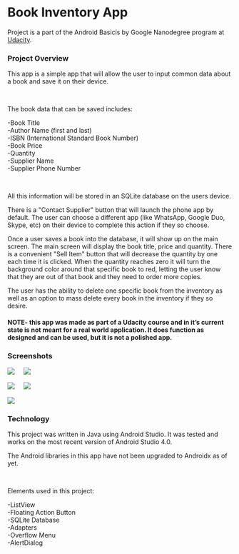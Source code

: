 # Book Inventory App

Project is a part of the Android Basicis by Google Nanodegree program at [Udacity](https://www.udacity.com/course/android-basics-nanodegree-by-google--nd803).

### Project Overview

This app is a simple app that will allow the user to input common data about a book and save it on their device.

<br/>

The book data that can be saved includes:

-Book Title <br/>
-Author Name (first and last) <br/>
-ISBN (International Standard Book Number) <br/>
-Book Price <br/>
-Quantity <br/>
-Supplier Name <br/>
-Supplier Phone Number <br/>

<br/>

All this information will be stored in an SQLite database on the users device.

There is a "Contact Supplier" button that will launch the phone app by default.  The user can choose a different app (like WhatsApp, Google Duo, Skype, etc) on their device to complete this action if they so choose.

Once a user saves a book into the database, it will show up on the main screen.  The main screen will display the book title, price and quantity.  There is a convenient "Sell Item" button that will decrease the quantity by one each time it is clicked.  When the quantity reaches zero it will turn the background color around that specific book to red, letting the user know that they are out of that book and they need to order more copies.

The user has the ability to delete one specific book from the inventory as well as an option to mass delete every book in the inventory if they so desire.


#### NOTE- this app was made as part of a Udacity course and in it’s current state is not meant for a real world application.  It does function as designed and can be used, but it is not a polished app.


### Screenshots

<img src="https://github.com/biddlecom/Inventory-App/blob/master/Screenshot_1_350.png"> &nbsp; &nbsp; <img src="https://github.com/biddlecom/Inventory-App/blob/master/Screenshot_2_350.png">

<img src="https://github.com/biddlecom/Inventory-App/blob/master/Screenshot_3_350.png"> &nbsp; &nbsp; <img src="https://github.com/biddlecom/Inventory-App/blob/master/Screenshot_4_350.png">

<img src="https://github.com/biddlecom/Inventory-App/blob/master/Screenshot_5_350.png">


### Technology

This project was written in Java using Android Studio. It was tested and works on the most recent version of Android Studio 4.0.

The Android libraries in this app have not been upgraded to Androidx as of yet.

<br/>

Elements used in this project:

-ListView <br/>
-Floating Action Button <br/>
-SQLite Database <br/>
-Adapters <br/>
-Overflow Menu <br/>
-AlertDialog <br/>
